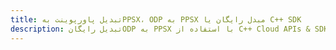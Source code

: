 ---title: تبدیل پاورپوینت بهPPSX، ODP به PPSX مبدل رایگان یا C++ SDKdescription: تبدیل رایگانODP به PPSX با استفاده از C++ Cloud APIs & SDK. همچنین اسناد Microsoft PowerPoint را در Cloud ایجاد، ویرایش و رندر کنید.---